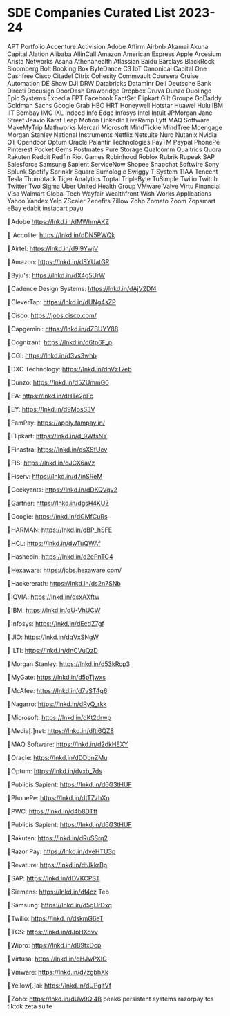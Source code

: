 # SDE Companies Curated List 2023-24

APT Portfolio
Accenture
Activision
Adobe
Affirm
Airbnb
Akamai
Akuna Capital
Alation
Alibaba
AllinCall
Amazon
American Express
Apple
Arcesium
Arista Networks
Asana
Athenahealth
Atlassian
Baidu
Barclays
BlackRock
Bloomberg
Bolt
Booking
Box
ByteDance
C3 IoT
Canonical
Capital One
Cashfree
Cisco
Citadel
Citrix
Cohesity
Commvault
Coursera
Cruise Automation
DE Shaw
DJI
DRW
Databricks
Dataminr
Dell
Deutsche Bank
Directi
Docusign
DoorDash
Drawbridge
Dropbox
Druva
Dunzo
Duolingo
Epic Systems
Expedia
FPT
Facebook
FactSet
Flipkart
Gilt Groupe
GoDaddy
Goldman Sachs
Google
Grab
HBO
HRT
Honeywell
Hotstar
Huawei
Hulu
IBM
IIT Bombay
IMC
IXL
Indeed
Info Edge
Infosys
Intel
Intuit
JPMorgan
Jane Street
Jeavio
Karat
Leap Motion
LinkedIn
LiveRamp
Lyft
MAQ Software
MakeMyTrip
Mathworks
Mercari
Microsoft
MindTickle
MindTree
Moengage
Morgan Stanley
National Instruments
Netflix
Netsuite
Nuro
Nutanix
Nvidia
OT
Opendoor
Optum
Oracle
Palantir Technologies
PayTM
Paypal
PhonePe
Pinterest
Pocket Gems
Postmates
Pure Storage
Qualcomm
Qualtrics
Quora
Rakuten
Reddit
Redfin
Riot Games
Robinhood
Roblox
Rubrik
Rupeek
SAP
Salesforce
Samsung
Sapient
ServiceNow
Shopee
Snapchat
Softwire
Sony
Splunk
Spotify
Sprinklr
Square
Sumologic
Swiggy
T System
TIAA
Tencent
Tesla
Thumbtack
Tiger Analytics
Toptal
TripleByte
TuSimple
Twilio
Twitch
Twitter
Two Sigma
Uber
United Health Group
VMware
Valve
Virtu Financial
Visa
Walmart Global Tech
Wayfair
Wealthfront
Wish
Works Applications
Yahoo
Yandex
Yelp
ZScaler
Zenefits
Zillow
Zoho
Zomato
Zoom
Zopsmart
eBay
edabit
instacart
payu







📍Adobe <https://lnkd.in/dMWhmAKZ>

📍 Accolite: <https://lnkd.in/dDN5PWQk>

📍Airtel: <https://lnkd.in/d9i9YwjV>

📍Amazon: <https://lnkd.in/dSYUatGR>

📍Byju's: <https://lnkd.in/dX4g5UrW>

📍Cadence Design Systems: <https://lnkd.in/dAjV2Df4>

📍CleverTap: <https://lnkd.in/dUNg4sZP>

📍Cisco: <https://jobs.cisco.com/>

📍Capgemini: <https://lnkd.in/dZBUYY88>

📍Cognizant: <https://lnkd.in/d6tp6F_p>

📍CGI: <https://lnkd.in/d3vs3whb>

📍DXC Technology: <https://lnkd.in/dnVzT7eb>

📍Dunzo: <https://lnkd.in/d5ZUmmG6>

📍EA: <https://lnkd.in/dHTe2pFc>

📍EY: <https://lnkd.in/d9MbsS3V>

📍FamPay: <https://apply.fampay.in/>

📍Flipkart: <https://lnkd.in/d_9WfsNY>

📍Finastra: <https://lnkd.in/dsXSfUev>

📍FIS: <https://lnkd.in/dJCX6aVz>

📍Fiserv: <https://lnkd.in/d7inSReM>

📍Geekyants: <https://lnkd.in/dDKQVqv2>

📍Gartner: <https://lnkd.in/dgsH4KUZ>

📍Google: <https://lnkd.in/dGMfCuRs>

📍HARMAN: <https://lnkd.in/dBP_hSFE>

📍HCL: <https://lnkd.in/dwTuQWAf>

📍Hashedin: <https://lnkd.in/d2ePnTG4>

📍Hexaware: <https://jobs.hexaware.com/>

📍Hackererath: <https://lnkd.in/ds2n7SNb>

📍IQVIA: <https://lnkd.in/dsxAXftw>

📍IBM: <https://lnkd.in/dU-VhUCW>

📍Infosys: <https://lnkd.in/dEcdZ7gf>

📍JIO: <https://lnkd.in/dqVxSNgW>

📍 LTI: <https://lnkd.in/dnCVuQzD>

📍Morgan Stanley: <https://lnkd.in/d53kRcp3>

📍MyGate: <https://lnkd.in/d5pTjwxs>

📍McAfee: <https://lnkd.in/d7vST4g6>

📍Nagarro: <https://lnkd.in/dRyQ_rkk>

📍Microsoft: <https://lnkd.in/dKt2drwp>

📍Media[.]net: <https://lnkd.in/dfti6QZ8>

📍MAQ Software: <https://lnkd.in/d2dkHEXY>

📍Oracle: <https://lnkd.in/dDDbnZMu>

📍Optum: <https://lnkd.in/dvxb_7ds>

📍Publicis Sapient: <https://lnkd.in/d6G3tHUF>

📍PhonePe: <https://lnkd.in/dtTZzhXn>

📍PWC: <https://lnkd.in/d4b8DTft>

📍Publicis Sapient: <https://lnkd.in/d6G3tHUF>

📍Rakuten: <https://lnkd.in/dRuSSrq2>

📍Razor Pay: <https://lnkd.in/dveHTU3p>

📍Revature: <https://lnkd.in/dtJkkrBp>

📍SAP: <https://lnkd.in/dDVKCPST>

📍Siemens: <https://lnkd.in/df4cz> Teb

📍Samsung: <https://lnkd.in/d5gUrDxq>

📍Twilio: <https://lnkd.in/dskmG6eT>

📍TCS: <https://lnkd.in/dJpHXdvv>

📍Wipro: <https://lnkd.in/d89txDcp>

📍Virtusa: <https://lnkd.in/dHJwPXIG>

📍Vmware: <https://lnkd.in/d7zgbhXk>

📍Yellow[.]ai: <https://lnkd.in/dUPgitVf>

📍Zoho: <https://lnkd.in/dUw9Qi4B>
peak6
persistent systems
razorpay
tcs
tiktok
zeta suite
